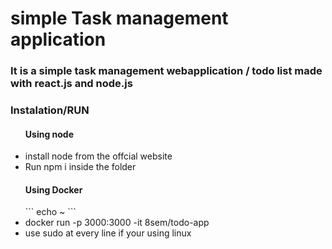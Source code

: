 <h1>simple Task management application</h1>
<h3>It is a simple task management webapplication / todo list made with react.js and node.js</h3>
<h3>Instalation/RUN</h3>
<ul>
  <h4>Using node</h4>
  <li>install node from the offcial website</li>
    <li>  Run npm i inside the folder</li>
  <h4>Using Docker</h4>
  ```
echo ~
```
  <li>docker run -p 3000:3000 -it 8sem/todo-app</li>
  <li>use sudo at every line if your using linux</li>
</ul>
